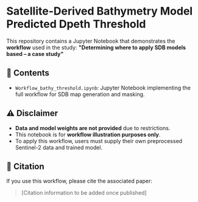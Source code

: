 # Satellite-Derived Bathymetry Model Predicted Dpeth Threshold

This repository contains a Jupyter Notebook that demonstrates the **workflow** used in the study: **"Determining where to apply SDB models based – a case study"**

## 📂 Contents

- `Workflow_bathy_threshold.ipynb`: Jupyter Notebook implementing the full workflow for SDB map generation and masking.

## ⚠️ Disclaimer

- **Data and model weights are not provided** due to restrictions.
- This notebook is for **workflow illustration purposes only**.
- To apply this workflow, users must supply their own preprocessed Sentinel-2 data and trained model.

## 📌 Citation

If you use this workflow, please cite the associated paper:

> [Citation information to be added once published]

